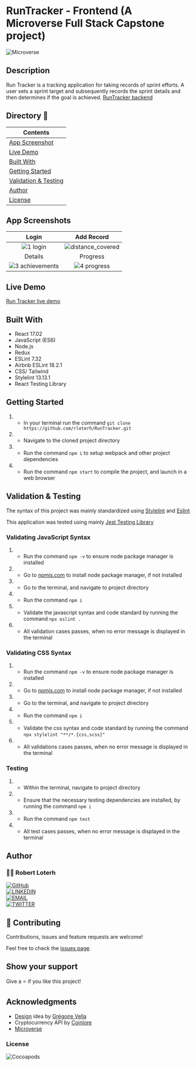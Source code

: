 # RunTracker - Frontend (A Microverse Full Stack Capstone project)

![Microverse](https://img.shields.io/badge/-Microverse-007bff?style=for-the-badge)

## Description
Run Tracker is a tracking application for taking records of sprint efforts. A user sets a sprint target and subsequently records the sprint details and then determines if the goal is achieved. 
[RunTracker backend](https://github.com/rloterh/RunTrackerAPI)


## Directory 📙

| Contents                  |
| ------------------------- |
| [App Screenshot](#app-screenshot) |
| [Live Demo](#live-demo) |
| [Built With](#built-with)   |
| [Getting Started](#getting-started)   |
| [Validation & Testing](#validation--testing)   |
| [Author](#author)       |
| [License](#license)       |


## App Screenshots
Login           |  Add Record
:-------------------------:|:-------------------------:
 ![1  login](https://user-images.githubusercontent.com/12745474/146779248-e439253e-90ee-4486-bedb-61c3bf2c30f4.png) |  ![distance_covered](https://user-images.githubusercontent.com/12745474/146779407-9f1b0ce2-7cd7-471f-9f94-26b1afc2a52b.png) 
 Details          |  Progress|
 ![3  achievements](https://user-images.githubusercontent.com/12745474/146779461-a1cbcf4c-9baf-4eb6-a2aa-88d44302c718.png) | ![4  progress](https://user-images.githubusercontent.com/12745474/146779499-4ffe97c9-217d-482f-a578-0ecaeb388250.png)

## Live Demo
[Run Tracker live demo](https://epic-einstein-0a7e6c.netlify.app/)


## Built With

- React 17.02
- JavaScript (ES6)
- Node.js
- Redux
- ESLint 7.32
- Airbnb ESLint 18.2.1
- CSS/ Tailwind
- Stylelint 13.13.1
- React Testing Library


## Getting Started

1. - In your terminal run the command `git clone https://github.com/rloterh/RunTracker.git`
2. - Navigate to the cloned project directory
3. - Run the command `npm i` to setup webpack and other project dependencies
4. - Run the command `npm start` to compile the project, and launch in a web browser


## Validation & Testing

The syntax of this project was mainly standardized using [Stylelint](https://stylelint.io/) and [Eslint](https://eslint.org/)

This application was tested using mainly [Jest Testing Library](https://jestjs.io/)
 

### Validating JavaScript Syntax

1. - Run the command `npm -v` to ensure node package manager is installed
2. - Go to [npmjs.com](https://www.npmjs.com/get-npm) to install node package manager, if not installed
3. - Go to the terminal, and navigate to project directory
4. - Run the command `npm i`
5. - Validate the javascript syntax and code standard by running the command `npx eslint .`
6. - All validation cases passes, when no error message is displayed in the terminal

### Validating CSS Syntax

1. - Run the command `npm -v` to ensure node package manager is installed
2. - Go to [npmjs.com](https://www.npmjs.com/get-npm) to install node package manager, if not installed
3. - Go to the terminal, and navigate to project directory
4. - Run the command `npm i`
5. - Validate the css syntax and code standard by running the command `npx stylelint "**/*.{css,scss}"`
6. - All validations cases passes, when no error message is displayed in the terminal

### Testing

1. - Within the terminal, navigate to project directory
2. - Ensure that the necessary testing dependencies are installed, by running the command `npm i`
3. - Run the command `npm test`
4. - All test cases passes, when no error message is displayed in the terminal



## Author

### 👨‍💻 Robert Loterh

[![GitHub](https://img.shields.io/badge/-GitHub-000?style=for-the-badge&logo=GitHub&logoColor=white)](https://github.com/rloterh) <br>
[![LINKEDIN](https://img.shields.io/badge/-LINKEDIN-0077B5?style=for-the-badge&logo=Linkedin&logoColor=white)](https://www.linkedin.com/in/robert-loterh/) <br>
[![EMAIL](https://img.shields.io/badge/-EMAIL-D14836?style=for-the-badge&logo=Mail.Ru&logoColor=white)](mailto:rloterh@gmail.com) <br>
[![TWITTER](https://img.shields.io/badge/-TWITTER-1DA1F2?style=for-the-badge&logo=Twitter&logoColor=white)](https://twitter.com/RLoterh) <br>


## 🤝 Contributing

Contributions, issues and feature requests are welcome!

Feel free to check the [issues page](https://github.com/rloterh/RunTracker/issues).


## Show your support

Give a ⭐️ if you like this project!

## Acknowledgments
- [Design](https://www.behance.net/gallery/13271423/Bodytrackit-An-iOs-app-Branding-UX-and-UI) idea by [Grégoire Vella](https://www.behance.net/gregoirevella)
- Cryptocurrency API by [Coinlore](https://api.coinlore.net/)
- [Microverse](https://www.microverse.org/)


### License

![Cocoapods](https://img.shields.io/cocoapods/l/AFNetworking?color=red&style=for-the-badge)
